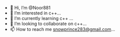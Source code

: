 - 👋 Hi, I’m @Noor881
- 👀 I’m interested in c++...
- 🌱 I’m currently learning c++ ...
- 💞️ I’m looking to collaborate on c++...
- 📫 How to reach me snowprince283@gmail.com...

<!---
Noor881/Noor881 is a ✨ special ✨ repository because its `README.md` (this file) appears on your GitHub profile.
You can click the Preview link to take a look at your changes.
--->
